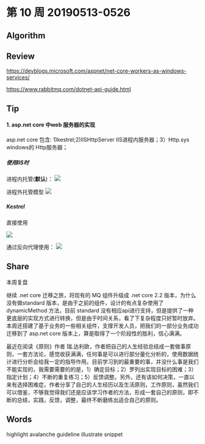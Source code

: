 # 第 10 周 20190513-0526

## Algorithm


## Review
https://devblogs.microsoft.com/aspnet/net-core-workers-as-windows-services/

https://www.rabbitmq.com/dotnet-api-guide.html

## Tip

#### 1. asp.net core 中web 服务器的实现

asp.net core 包含: 1)kestrel;2)IISHttpServer IIS进程内服务器；3）Http.sys windows的 Http服务器；

##### 使用IIS时

进程内托管(**默认**)：
![](https://docs.microsoft.com/zh-cn/aspnet/core/fundamentals/servers/_static/ancm-inprocess.png?view=aspnetcore-2.2)

进程外托管模型
![](https://docs.microsoft.com/zh-cn/aspnet/core/fundamentals/servers/_static/ancm-outofprocess.png?view=aspnetcore-2.2)

##### Kestrel

直接使用

![](https://docs.microsoft.com/zh-cn/aspnet/core/fundamentals/servers/kestrel/_static/kestrel-to-internet2.png?view=aspnetcore-2.2)

通过反向代理使用：
![](https://docs.microsoft.com/zh-cn/aspnet/core/fundamentals/servers/kestrel/_static/kestrel-to-internet.png?view=aspnetcore-2.2)

## Share

本周复盘

继续 .net core 迁移之旅，将现有的 MQ 组件升级成 .net core 2.2 版本，为什么没有做standard 版本，是由于之前的组件，设计的有点复杂使用了 dynamicMethod 方法，目前 standard 没有相应api进行支持，但是提供了一种更底层的实现方式进行转换，但是由于时间关系，看了下复杂程度只好暂时放弃。本周还搭建了基于业务的一些相关组件，支撑开发人员，把我们的一部分业务成功迁移到了 asp.net core 版本上，算是取得了一个阶段性的胜利，信心满满。

最近在阅读《原则》作者 瑞.达利欧，作者把自己的人生经验总结成一套做事原则，一套方法论，感觉收获满满，任何事是可以进行部分量化分析的，使用数据统计进行分析会给我一定的指导作用。目前学习到的最重要的事，并没什么事是我们不能实现的，我需要需要的的是，1）确定目标；2）罗列出实现目标的困难；3）指定计划；4）不断的重复练习；5）反馈调整。另外，还有该如何决策，一直以来有选择困难症，作者分享了自己的人生经历以及生活原则，工作原则，虽然我们可以借鉴，不够我觉得我们还是应该学习作者的方法，形成一套自己的原则，即不断的总结，实践，反馈，调整，最终不断磨练出适合自己的原则。

## Words

highlight
avalanche
guideline
illustrate
snippet
